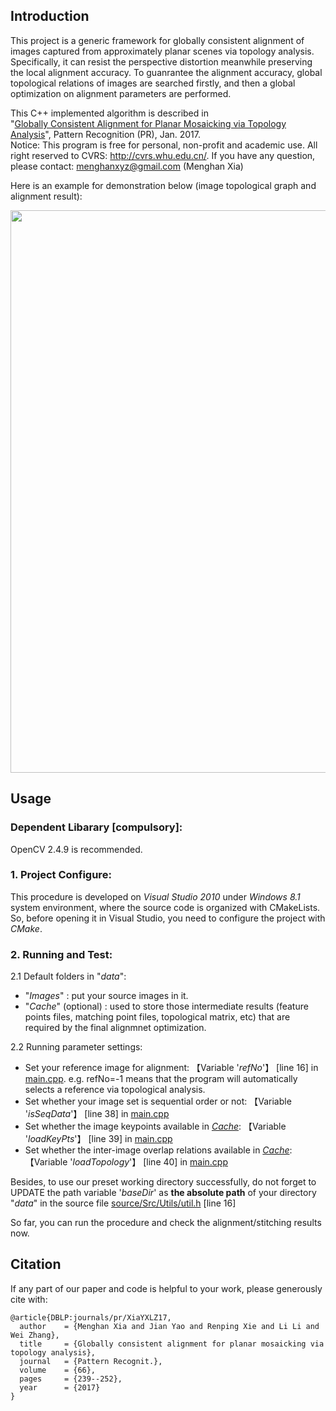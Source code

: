 ## Introduction

This project is a generic framework for globally consistent alignment of images captured from approximately planar 
scenes via topology analysis. Specifically, it can resist the perspective distortion meanwhile preserving the local 
alignment accuracy. To guanrantee the alignment accuracy, global topological relations of images are searched firstly,
and then a global optimization on alignment parameters are performed.

This C++ implemented algorithm is described in  
"[Globally Consistent Alignment for Planar Mosaicking via Topology Analysis](http://menghanxia.github.io/papers/2017_Planar_Alignment_pr.pdf)", Pattern Recognition (PR), Jan. 2017.  
Notice: This program is free for personal, non-profit and academic use.
All right reserved to CVRS: http://cvrs.whu.edu.cn/. 
If you have any question, please contact: menghanxyz@gmail.com (Menghan Xia)

Here is an example for demonstration below (image topological graph and alignment result): 

<img src="docs/demo.png" width="900px"/>

## Usage
### Dependent Libarary [compulsory]:
OpenCV 2.4.9 is recommended.

### 1. Project Configure:
This procedure is developed on *Visual Studio 2010* under *Windows 8.1* system environment,
where the source code is organized with CMakeLists. So, before opening it in Visual Studio,
you need to configure the project with *CMake*.

### 2. Running and Test:
2.1 Default folders in "*data*":  
- "*Images*" : put your source images in it.
- "*Cache*" (optional) : used to store those intermediate results (feature points files, matching point files, topological matrix, etc) that 
are required by the final alignmnet optimization.

2.2 Running parameter settings:  
- Set your reference image for alignment: 【Variable '*refNo*'】 [line 16] in [main.cpp](./source/Src/Mosaic/main.cpp). 
e.g. refNo=-1 means that the program will automatically selects a reference via topological analysis.
- Set whether your image set is sequential order or not: 【Variable '*isSeqData*'】 [line 38] in [main.cpp](./source/Src/Mosaic/main.cpp)
- Set whether the image keypoints available in [*Cache*](./data/Cache): 【Variable '*loadKeyPts*'】 [line 39] in [main.cpp](./source/Src/Mosaic/main.cpp)
- Set whether the inter-image overlap relations available in [*Cache*](./data/Cache): 【Variable '*loadTopology*'】 [line 40] in [main.cpp](./source/Src/Mosaic/main.cpp)

Besides, to use our preset working directory successfully, do not forget to UPDATE the path variable 
'*baseDir*' as **the absolute path** of your directory "*data*" in the source file [source/Src/Utils/util.h](./source/Src/Utils/util.h) [line 16]

So far, you can run the procedure and check the alignment/stitching results now.

## Citation
If any part of our paper and code is helpful to your work, please generously cite with:
```
@article{DBLP:journals/pr/XiaYXLZ17,
  author    = {Menghan Xia and Jian Yao and Renping Xie and Li Li and Wei Zhang},
  title     = {Globally consistent alignment for planar mosaicking via topology analysis},
  journal   = {Pattern Recognit.},
  volume    = {66},
  pages     = {239--252},
  year      = {2017}
}
```
